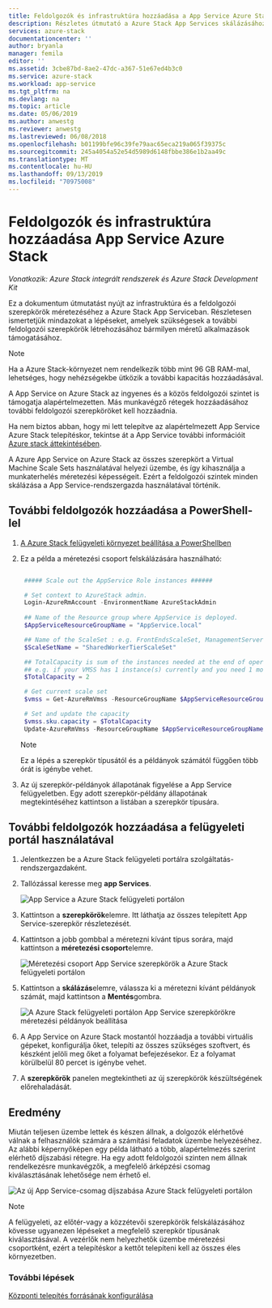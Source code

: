 ```yaml
---
title: Feldolgozók és infrastruktúra hozzáadása a App Service Azure Stackban | Microsoft Docs
description: Részletes útmutató a Azure Stack App Services skálázásához
services: azure-stack
documentationcenter: ''
author: bryanla
manager: femila
editor: ''
ms.assetid: 3cbe87bd-8ae2-47dc-a367-51e67ed4b3c0
ms.service: azure-stack
ms.workload: app-service
ms.tgt_pltfrm: na
ms.devlang: na
ms.topic: article
ms.date: 05/06/2019
ms.author: anwestg
ms.reviewer: anwestg
ms.lastreviewed: 06/08/2018
ms.openlocfilehash: b01199bfe96c39fe79aac65eca219a065f39375c
ms.sourcegitcommit: 245a4054a52e54d5989d6148fbbe386e1b2aa49c
ms.translationtype: MT
ms.contentlocale: hu-HU
ms.lasthandoff: 09/13/2019
ms.locfileid: "70975008"
---
```

# <a name="add-workers-and-infrastructure-in-app-service-on-azure-stack"></a>Feldolgozók és infrastruktúra hozzáadása App Service Azure Stack

*Vonatkozik: Azure Stack integrált rendszerek és Azure Stack Development Kit*  

Ez a dokumentum útmutatást nyújt az infrastruktúra és a feldolgozói szerepkörök méretezéséhez a Azure Stack App Serviceban. Részletesen ismertetjük mindazokat a lépéseket, amelyek szükségesek a további feldolgozói szerepkörök létrehozásához bármilyen méretű alkalmazások támogatásához.

> [!NOTE]
> Ha a Azure Stack-környezet nem rendelkezik több mint 96 GB RAM-mal, lehetséges, hogy nehézségekbe ütközik a további kapacitás hozzáadásával.

A App Service on Azure Stack az ingyenes és a közös feldolgozói szintet is támogatja alapértelmezetten. Más munkavégző rétegek hozzáadásához további feldolgozói szerepköröket kell hozzáadnia.

Ha nem biztos abban, hogy mi lett telepítve az alapértelmezett App Service Azure Stack telepítéskor, tekintse át a App Service további információit [Azure stack áttekintésében](azure-stack-app-service-overview.md).

A Azure App Service on Azure Stack az összes szerepkört a Virtual Machine Scale Sets használatával helyezi üzembe, és így kihasználja a munkaterhelés méretezési képességeit. Ezért a feldolgozói szintek minden skálázása a App Service-rendszergazda használatával történik.

## <a name="add-additional-workers-with-powershell"></a>További feldolgozók hozzáadása a PowerShell-lel

1. [A Azure Stack felügyeleti környezet beállítása a PowerShellben](azure-stack-powershell-configure-admin.md)

2. Ez a példa a méretezési csoport felskálázására használható:
   ```powershell
   
    ##### Scale out the AppService Role instances ######
   
    # Set context to AzureStack admin.
    Login-AzureRmAccount -EnvironmentName AzureStackAdmin
                                                 
    ## Name of the Resource group where AppService is deployed.
    $AppServiceResourceGroupName = "AppService.local"

    ## Name of the ScaleSet : e.g. FrontEndsScaleSet, ManagementServersScaleSet, PublishersScaleSet , LargeWorkerTierScaleSet,      MediumWorkerTierScaleSet, SmallWorkerTierScaleSet, SharedWorkerTierScaleSet
    $ScaleSetName = "SharedWorkerTierScaleSet"

    ## TotalCapacity is sum of the instances needed at the end of operation. 
    ## e.g. if your VMSS has 1 instance(s) currently and you need 1 more the TotalCapacity should be set to 2
    $TotalCapacity = 2  

    # Get current scale set
    $vmss = Get-AzureRmVmss -ResourceGroupName $AppServiceResourceGroupName -VMScaleSetName $ScaleSetName

    # Set and update the capacity
    $vmss.sku.capacity = $TotalCapacity
    Update-AzureRmVmss -ResourceGroupName $AppServiceResourceGroupName -Name $ScaleSetName -VirtualMachineScaleSet $vmss 
   ```    

   > [!NOTE]
   > Ez a lépés a szerepkör típusától és a példányok számától függően több órát is igénybe vehet.
   >
   >

3. Az új szerepkör-példányok állapotának figyelése a App Service felügyeletben. Egy adott szerepkör-példány állapotának megtekintéséhez kattintson a listában a szerepkör típusára.

## <a name="add-additional-workers-using-the-administrator-portal"></a>További feldolgozók hozzáadása a felügyeleti portál használatával

1. Jelentkezzen be a Azure Stack felügyeleti portálra szolgáltatás-rendszergazdaként.

2. Tallózással keresse meg **app Services**.

    ![App Service a Azure Stack felügyeleti portálon](media/azure-stack-app-service-add-worker-roles/image01.png)

3. Kattintson a **szerepkörök**elemre. Itt láthatja az összes telepített App Service-szerepkör részletezését.

4. Kattintson a jobb gombbal a méretezni kívánt típus sorára, majd kattintson a **méretezési csoport**elemre.

    ![Méretezési csoport App Service szerepkörök a Azure Stack felügyeleti portálon](media/azure-stack-app-service-add-worker-roles/image02.png)

5. Kattintson a **skálázás**elemre, válassza ki a méretezni kívánt példányok számát, majd kattintson a **Mentés**gombra.

    ![A Azure Stack felügyeleti portálon App Service szerepkörökre méretezési példányok beállítása](media/azure-stack-app-service-add-worker-roles/image03.png)

6. A App Service on Azure Stack mostantól hozzáadja a további virtuális gépeket, konfigurálja őket, telepíti az összes szükséges szoftvert, és készként jelöli meg őket a folyamat befejezésekor. Ez a folyamat körülbelül 80 percet is igénybe vehet.

7. A **szerepkörök** panelen megtekintheti az új szerepkörök készültségének előrehaladását.

## <a name="result"></a>Eredmény

Miután teljesen üzembe lettek és készen állnak, a dolgozók elérhetővé válnak a felhasználók számára a számítási feladatok üzembe helyezéséhez. Az alábbi képernyőképen egy példa látható a több, alapértelmezés szerint elérhető díjszabási rétegre. Ha egy adott feldolgozói szinten nem állnak rendelkezésre munkavégzők, a megfelelő árképzési csomag kiválasztásának lehetősége nem érhető el.

![Az új App Service-csomag díjszabása Azure Stack felügyeleti portálon](media/azure-stack-app-service-add-worker-roles/image04.png)

>[!NOTE]
> A felügyeleti, az előtér-vagy a közzétevői szerepkörök felskálázásához kövesse ugyanezen lépéseket a megfelelő szerepkör típusának kiválasztásával. A vezérlők nem helyezhetők üzembe méretezési csoportként, ezért a telepítéskor a kettőt telepíteni kell az összes éles környezetben.

### <a name="next-steps"></a>További lépések

[Központi telepítés forrásának konfigurálása](azure-stack-app-service-configure-deployment-sources.md)
